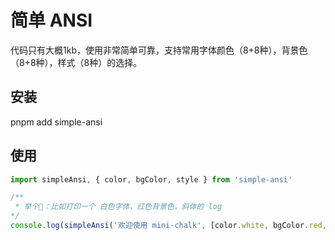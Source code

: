 # 简单 ANSI
代码只有大概1kb，使用非常简单可靠，支持常用字体颜色（8+8种），背景色（8+8种），样式（8种）的选择。

## 安装
pnpm add simple-ansi

## 使用
```javascript
import simpleAnsi, { color, bgColor, style } from 'simple-ansi'

/**
 * 举个🌰：比如打印一个 白色字体，红色背景色，斜体的 log
*/
console.log(simpleAnsi('欢迎使用 mini-chalk', [color.white, bgColor.red, style.italics]))

```
